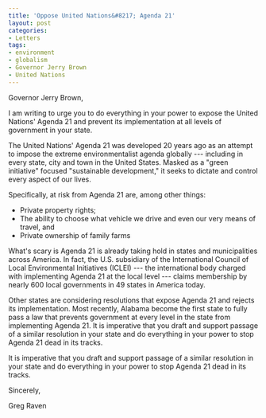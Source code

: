 ```yaml
---
title: 'Oppose United Nations&#8217; Agenda 21'
layout: post
categories:
- Letters
tags:
- environment
- globalism
- Governor Jerry Brown
- United Nations
---
```


Governor Jerry Brown,

I am writing to urge you to do everything in your power to expose the United Nations' Agenda 21 and prevent its implementation at all levels of government in your state.  
  
The United Nations' Agenda 21 was developed 20 years ago as an attempt to impose the extreme environmentalist agenda globally --- including in every state, city and town in the United States. Masked as a "green initiative" focused "sustainable development," it seeks to dictate and control every aspect of our lives.

Specifically, at risk from Agenda 21 are, among other things:

- Private property rights;
- The ability to choose what vehicle we drive and even our very means of travel, and
- Private ownership of family farms

What's scary is Agenda 21 is already taking hold in states and municipalities across America. In fact, the U.S. subsidiary of the International Council of Local Environmental Initiatives (ICLEI) --- the international body charged with implementing Agenda 21 at the local level --- claims membership by nearly 600 local governments in 49 states in America today.

Other states are considering resolutions that expose Agenda 21 and rejects its implementation. Most recently, Alabama become the first state to fully pass a law that prevents government at every level in the state from implementing Agenda 21. It is imperative that you draft and support passage of a similar resolution in your state and do everything in your power to stop Agenda 21 dead in its tracks.

It is imperative that you draft and support passage of a similar resolution in your state and do everything in your power to stop Agenda 21 dead in its tracks.

Sincerely,

Greg Raven